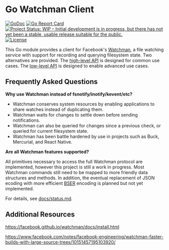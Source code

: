 # Go Watchman Client

[![GoDoc](https://godoc.org/github.com/sjansen/watchman?status.svg)](https://godoc.org/github.com/sjansen/watchman)
[![Go Report Card](https://goreportcard.com/badge/github.com/sjansen/watchman)](https://goreportcard.com/report/github.com/sjansen/watchman)
[![Project Status: WIP – Initial development is in progress, but there has not yet been a stable, usable release suitable for the public.](https://www.repostatus.org/badges/latest/wip.svg)](https://www.repostatus.org/#wip)
[![License](https://img.shields.io/github/license/sjansen/watchman.svg)](https://github.com/sjansen/watchman/blob/master/LICENSE)

This Go module provides a client for Facebook's [Watchman](https://facebook.github.io/watchman/), a file watching service with support for recording and querying filesystem state. Two alternatives are provided. The [high-level API](https://godoc.org/github.com/sjansen/watchman) is designed for common use cases. The [low-level API](https://godoc.org/github.com/sjansen/watchman/protocol) is designed to enable advanced use cases.


## Frequently Asked Questions

**Why use Watchman instead of fsnotify/inotify/kevent/etc?**

- Watchman conserves system resources by enabling applications to share watches instead of duplicating them.
- Watchman waits for changes to settle down before sending notifications.
- Watchman can also be queried for changes since a previous check, or queried for current filesystem state.
- Watchman has been battle hardened by use in projects such as Buck, Mercurial, and React Native.

**Are all Watchman features supported?**

All primitives necessary to access the full Watchman protocol are implemented, however this project is still a work in progress. Most Watchman commands still need to be mapped to more friendly  data structures and methods. In addition, the eventual replacement of JSON ecoding with more efficient [BSER](https://facebook.github.io/watchman/docs/bser.html) encoding is planned but not yet implemented.

For details, see [docs/status.md](docs/status.md).


## Additional Resources

https://facebook.github.io/watchman/docs/install.html

https://www.facebook.com/notes/facebook-engineering/watchman-faster-builds-with-large-source-trees/10151457195103920/
